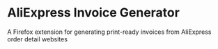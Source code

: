 # AliExpress Invoice Generator

A Firefox extension for generating print-ready invoices from AliExpress order detail websites
